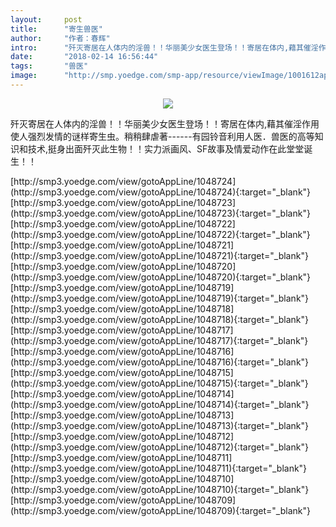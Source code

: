 ```yaml
---
layout:     post
title:      "寄生兽医"
author:     "作者：春辉"
intro:      "歼灭寄居在人体内的淫兽！！华丽美少女医生登场！！寄居在体内,藉其催淫作用使人强烈发情的谜样寄生虫。稍稍肆虐著------有园铃音利用人医．兽医的高等知识和技术,挺身出面歼灭此生物！！实力派画风、SF故事及情爱动作在此堂堂诞生！！"
date:       "2018-02-14 16:56:44"
tags:       "兽医"
image:      "http://smp.yoedge.com/smp-app/resource/viewImage/1001612appline.png"
---
```

<div style="text-align: center">
<p><img src="http://smp.yoedge.com/smp-app/resource/viewImage/1001612appline.png"/></p>
</div>
<p class="post-meta">
<span>歼灭寄居在人体内的淫兽！！华丽美少女医生登场！！寄居在体内,藉其催淫作用使人强烈发情的谜样寄生虫。稍稍肆虐著------有园铃音利用人医．兽医的高等知识和技术,挺身出面歼灭此生物！！实力派画风、SF故事及情爱动作在此堂堂诞生！！</span>
</p>
[http://smp3.yoedge.com/view/gotoAppLine/1048724](http://smp3.yoedge.com/view/gotoAppLine/1048724){:target="_blank"}
[http://smp3.yoedge.com/view/gotoAppLine/1048723](http://smp3.yoedge.com/view/gotoAppLine/1048723){:target="_blank"}
[http://smp3.yoedge.com/view/gotoAppLine/1048722](http://smp3.yoedge.com/view/gotoAppLine/1048722){:target="_blank"}
[http://smp3.yoedge.com/view/gotoAppLine/1048721](http://smp3.yoedge.com/view/gotoAppLine/1048721){:target="_blank"}
[http://smp3.yoedge.com/view/gotoAppLine/1048720](http://smp3.yoedge.com/view/gotoAppLine/1048720){:target="_blank"}
[http://smp3.yoedge.com/view/gotoAppLine/1048719](http://smp3.yoedge.com/view/gotoAppLine/1048719){:target="_blank"}
[http://smp3.yoedge.com/view/gotoAppLine/1048718](http://smp3.yoedge.com/view/gotoAppLine/1048718){:target="_blank"}
[http://smp3.yoedge.com/view/gotoAppLine/1048717](http://smp3.yoedge.com/view/gotoAppLine/1048717){:target="_blank"}
[http://smp3.yoedge.com/view/gotoAppLine/1048716](http://smp3.yoedge.com/view/gotoAppLine/1048716){:target="_blank"}
[http://smp3.yoedge.com/view/gotoAppLine/1048715](http://smp3.yoedge.com/view/gotoAppLine/1048715){:target="_blank"}
[http://smp3.yoedge.com/view/gotoAppLine/1048714](http://smp3.yoedge.com/view/gotoAppLine/1048714){:target="_blank"}
[http://smp3.yoedge.com/view/gotoAppLine/1048713](http://smp3.yoedge.com/view/gotoAppLine/1048713){:target="_blank"}
[http://smp3.yoedge.com/view/gotoAppLine/1048712](http://smp3.yoedge.com/view/gotoAppLine/1048712){:target="_blank"}
[http://smp3.yoedge.com/view/gotoAppLine/1048711](http://smp3.yoedge.com/view/gotoAppLine/1048711){:target="_blank"}
[http://smp3.yoedge.com/view/gotoAppLine/1048710](http://smp3.yoedge.com/view/gotoAppLine/1048710){:target="_blank"}
[http://smp3.yoedge.com/view/gotoAppLine/1048709](http://smp3.yoedge.com/view/gotoAppLine/1048709){:target="_blank"}


